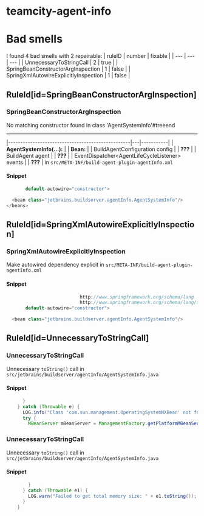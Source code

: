 # teamcity-agent-info 
 
# Bad smells
I found 4 bad smells with 2 repairable:
| ruleID | number | fixable |
| --- | --- | --- |
| UnnecessaryToStringCall | 2 | true |
| SpringBeanConstructorArgInspection | 1 | false |
| SpringXmlAutowireExplicitlyInspection | 1 | false |
## RuleId[id=SpringBeanConstructorArgInspection]
### SpringBeanConstructorArgInspection
No matching constructor found in class 'AgentSystemInfo'#treeend

*** ** * ** ***

|--------------------------------------------------|---|-----------|
| **AgentSystemInfo(...):**                        |   | **Bean:** |
| BuildAgentConfiguration config                   |   | **???**   |
| BuildAgent agent                                 |   | **???**   |
| EventDispatcher\<AgentLifeCycleListener\> events |   | **???**   |
in `src/META-INF/build-agent-plugin-agentInfo.xml`
#### Snippet
```java
       default-autowire="constructor">

  <bean class="jetbrains.buildserver.agentInfo.AgentSystemInfo"/>
</beans>
```

## RuleId[id=SpringXmlAutowireExplicitlyInspection]
### SpringXmlAutowireExplicitlyInspection
Make autowired dependency explicit
in `src/META-INF/build-agent-plugin-agentInfo.xml`
#### Snippet
```java
                           http://www.springframework.org/schema/lang
                           http://www.springframework.org/schema/lang/spring-lang-2.0.xsd"
       default-autowire="constructor">

  <bean class="jetbrains.buildserver.agentInfo.AgentSystemInfo"/>
```

## RuleId[id=UnnecessaryToStringCall]
### UnnecessaryToStringCall
Unnecessary `toString()` call
in `src/jetbrains/buildserver/agentInfo/AgentSystemInfo.java`
#### Snippet
```java
      }
    } catch (Throwable e) {
      LOG.info("Class 'com.sun.management.OperatingSystemMXBean' not found or another error, using alternative way to get total memory. Error encountered: " + e.toString());
      try {
        MBeanServer mBeanServer = ManagementFactory.getPlatformMBeanServer();
```

### UnnecessaryToStringCall
Unnecessary `toString()` call
in `src/jetbrains/buildserver/agentInfo/AgentSystemInfo.java`
#### Snippet
```java
        }
      } catch (Throwable e1) {
        LOG.warn("Failed to get total memory size: " + e1.toString());
      }
    }
```

